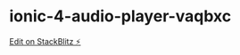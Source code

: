 # ionic-4-audio-player-vaqbxc

[Edit on StackBlitz ⚡️](https://stackblitz.com/edit/ionic-4-audio-player-vaqbxc)